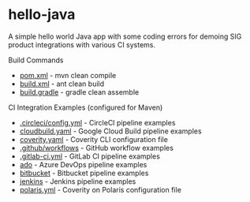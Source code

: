 # hello-java

A simple hello world Java app with some coding errors for demoing SIG product integrations with various CI systems.

Build Commands
- [pom.xml](pom.xml) - mvn clean compile
- [build.xml](build.xml) - ant clean build
- [build.gradle](build.gradle) - gradle clean assemble

CI Integration Examples (configured for Maven)
- [.circleci/config.yml](.circleci/config.yml) - CircleCI pipeline examples
- [cloudbuild.yaml](cloudbuild.yaml) - Google Cloud Build pipeline examples
- [coverity.yaml](coverity.yaml) - Coverity CLI configuration file
- [.github/workflows](.github/workflows) - GitHub workflow examples
- [.gitlab-ci.yml](.gitlab-ci.yml) - GitLab CI pipeline examples
- [ado](ado) - Azure DevOps pipeline examples
- [bitbucket](bitbucket) - Bitbucket pipeline examples
- [jenkins](jenkins) - Jenkins pipeline examples
- [polaris.yml](polaris.yml) - Coverity on Polaris configuration file
